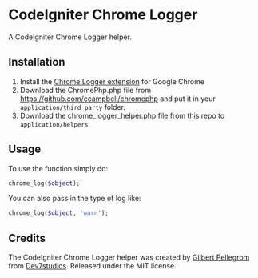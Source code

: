 CodeIgniter Chrome Logger
=========================

A CodeIgniter Chrome Logger helper.

Installation
------------

1. Install the [Chrome Logger extension](https://chrome.google.com/webstore/detail/chromephp/noaneddfkdjfnfdakjjmocngnfkfehhd) for Google Chrome
2. Download the ChromePhp.php file from https://github.com/ccampbell/chromephp and put it in your `application/third_party` folder.
3. Download the chrome_logger_helper.php file from this repo to `application/helpers`.

Usage
-----

To use the function simply do:

```php
chrome_log($object);
```

You can also pass in the type of log like:

```php
chrome_log($object, 'warn');
```

Credits
-------

The CodeIgniter Chrome Logger helper was created by [Gilbert Pellegrom](http://gilbert.pellegrom.me) from [Dev7studios](http://dev7studios.com). Released under the MIT license.